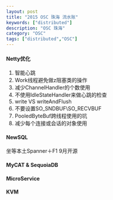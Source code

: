 ```yaml
---
layout: post
title: "2015 OSC 珠海 流水账" 
keywords: ["distributed"]
description: "OSC 珠海"
category: "OSC"
tags: ["distributed","OSC"]
---
```


#### Netty优化
>
1. 智能心跳
2.  Work线程避免做z阻塞类的操作
3. 减少ChannelHandler的个数使用
4. 不使用IdleStateHandler来做心跳的检查
5. write VS writeAndFlush
6. 不要设置SO_SNDBUF\SO_RECVBUF
7. PooledByteBuf跨线程使用的坑
8. 减少每个连接或会话的对象使用


#### NewSQL
 
 坐等本土Spanner＋F1 9月开源

#### MyCAT & SequoiaDB

#### MicroService

#### KVM
